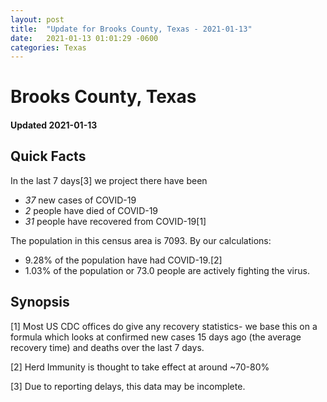 ```yaml
---
layout: post
title:  "Update for Brooks County, Texas - 2021-01-13"
date:   2021-01-13 01:01:29 -0600
categories: Texas
---
```


# Brooks County, Texas
#### Updated 2021-01-13

## Quick Facts

In the last 7 days[3] we project there have been
- *37* new cases of COVID-19
- *2* people have died of COVID-19
- *31* people have recovered from COVID-19[1]

The population in this census area is 7093. By our calculations:
- 9.28% of the population have had COVID-19.[2]
- 1.03% of the population or 73.0 people are actively fighting the virus.

## Synopsis




[1] Most US CDC offices do give any recovery statistics- we base this on a formula which looks at confirmed new cases
15 days ago (the average recovery time) and deaths over the last 7 days.

[2] Herd Immunity is thought to take effect at around ~70-80%

[3] Due to reporting delays, this data may be incomplete.
 
    
